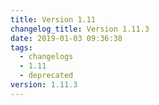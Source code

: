 ```yaml
---
title: Version 1.11
changelog_title: Version 1.11.3
date: 2019-01-03 09:36:38
tags:
  - changelogs
  - 1.11
  - deprecated
version: 1.11.3
---
```


<script src="https://gist.github.com/spinnaker-release/5cbb402297feb85f82482a73e9428967.js"/>
